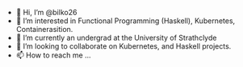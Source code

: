 - 👋 Hi, I’m @bilko26
- 👀 I’m interested in Functional Programming (Haskell), Kubernetes, Containerasition.
- 🌱 I’m currently an undergrad at the University of Strathclyde
- 💞️ I’m looking to collaborate on Kubernetes, and Haskell projects.
- 📫 How to reach me ...

<!---
bilko26/bilko26 is a ✨ special ✨ repository because its `README.md` (this file) appears on your GitHub profile.
You can click the Preview link to take a look at your changes.
--->
